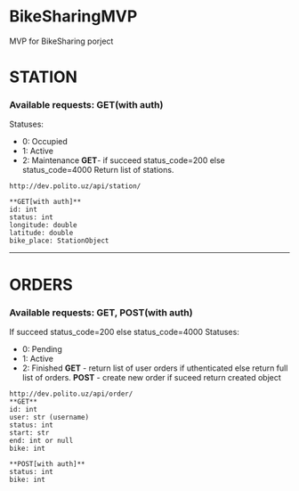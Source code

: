 # BikeSharingMVP
MVP for BikeSharing porject

# STATION
### Available requests: **GET**(with auth)
Statuses:
- 0: Occupied
- 1: Active
- 2: Maintenance
**GET**- if succeed status_code=200 else status_code=4000
Return list of stations.
```
http://dev.polito.uz/api/station/

**GET[with auth]**
id: int
status: int
longitude: double
latitude: double
bike_place: StationObject
```

---

# ORDERS
### Available requests: **GET**, **POST**(with auth)
If succeed status_code=200 else status_code=4000
Statuses:
- 0: Pending
- 1: Active
- 2: Finished
**GET** - return list of user orders if uthenticated else return full list of orders.
**POST** - create new order if suceed return created object

```
http://dev.polito.uz/api/order/
**GET**
id: int
user: str (username)
status: int
start: str
end: int or null
bike: int
```

```
**POST[with auth]**
status: int
bike: int
```
